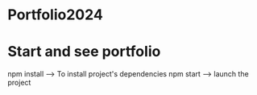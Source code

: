 # Portfolio2024

# Start and see portfolio
npm install --> To install project's dependencies
npm start --> launch the project

